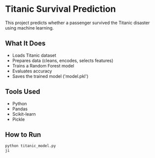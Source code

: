 # Titanic Survival Prediction 

This project predicts whether a passenger survived the Titanic disaster using machine learning.

## What It Does
- Loads Titanic dataset
- Prepares data (cleans, encodes, selects features)
- Trains a Random Forest model
- Evaluates accuracy
- Saves the trained model ('model.pkl')

## Tools Used
- Python
- Pandas
- Scikit-learn
- Pickle

## How to Run

```bash
python titanic_model.py
ji